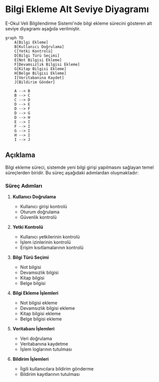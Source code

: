 # Bilgi Ekleme Alt Seviye Diyagramı

E-Okul Veli Bilgilendirme Sistemi'nde bilgi ekleme sürecini gösteren alt seviye diyagramı aşağıda verilmiştir.

```mermaid
graph TD
    A[Bilgi Ekleme]
    B[Kullanıcı Doğrulama]
    C[Yetki Kontrolü]
    D[Bilgi Türü Seçimi]
    E[Not Bilgisi Ekleme]
    F[Devamsızlık Bilgisi Ekleme]
    G[Kitap Bilgisi Ekleme]
    H[Belge Bilgisi Ekleme]
    I[Veritabanına Kaydet]
    J[Bildirim Gönder]
    
    A --> B
    B --> C
    C --> D
    D --> E
    D --> F
    D --> G
    D --> H
    E --> I
    F --> I
    G --> I
    H --> I
    I --> J
```

## Açıklama

Bilgi ekleme süreci, sistemde yeni bilgi girişi yapılmasını sağlayan temel süreçlerden biridir. Bu süreç aşağıdaki adımlardan oluşmaktadır:

### Süreç Adımları

1. **Kullanıcı Doğrulama**
   - Kullanıcı girişi kontrolü
   - Oturum doğrulama
   - Güvenlik kontrolü

2. **Yetki Kontrolü**
   - Kullanıcı yetkilerinin kontrolü
   - İşlem izinlerinin kontrolü
   - Erişim kısıtlamalarının kontrolü

3. **Bilgi Türü Seçimi**
   - Not bilgisi
   - Devamsızlık bilgisi
   - Kitap bilgisi
   - Belge bilgisi

4. **Bilgi Ekleme İşlemleri**
   - Not bilgisi ekleme
   - Devamsızlık bilgisi ekleme
   - Kitap bilgisi ekleme
   - Belge bilgisi ekleme

5. **Veritabanı İşlemleri**
   - Veri doğrulama
   - Veritabanına kaydetme
   - İşlem loglarının tutulması

6. **Bildirim İşlemleri**
   - İlgili kullanıcılara bildirim gönderme
   - Bildirim kayıtlarının tutulması 